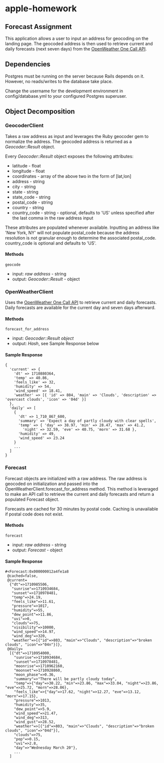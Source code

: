 # apple-homework

## Forecast Assignment

This application allows a user to input an address for geocoding on the landing page. The 
geocoded address is then used to retrieve current and daily forecasts (next seven days) from the [OpenWeather
One Call API](https://openweathermap.org/api/one-call-3).

## Dependencies

Postgres must be running on the server because Rails depends on it. However, no reads/writes to
the database take place.

Change the username for the development environment in config/database.yml to your configured Postgres
superuser.

## Object Decomposition

### GeocoderClient 

Takes a raw address as input and leverages the Ruby geocoder gem to normalize the address.
The geocoded address is returned as a *Geocoder::Result* object.

Every *Geocoder::Result* object exposes the following attributes:

- latitude - float
- longitude - float
- coordinates - array of the above two in the form of [lat,lon]
- address - string
- city - string
- state - string
- state_code - string
- postal_code - string
- country - string
- country_code - string - optional, defaults to 'US' unless specified after the last comma in the raw address input

These attributes are populated whenever available. Inputting an address like 'New York, NY' will not populate postal_code because the address resolution is not granular enough to determine the associated postal_code. country_code
is optional and defaults to 'US'.

#### Methods

`geocode`
- input: *raw address* - string
- output: *Geocoder::Result* - object

### OpenWeatherClient

Uses the [OpenWeather One Call API](https://openweathermap.org/api/one-call-3) to retrieve current and daily forecasts.
Daily forecasts are available for the current day and seven days afterward.

#### Methods

`forecast_for_address`
- input:  *Geocoder::Result object*
- output: *Hash*, see Sample Response below

#### Sample Response
```
{
  'current' => {
    'dt' => 1710880364,
    'temp' => 40.86,
    'feels_like' => 32,
    'humidity' => 54,
    'wind_speed' => 18.41,
    'weather' => [{ 'id' => 804, 'main' => 'Clouds', 'description' => 'overcast clouds', 'icon' => '04d' }]
  },
  'daily' => [
    {
      'dt' => 1_710_867_600,
      'summary' => 'Expect a day of partly cloudy with clear spells',
      'temp' => { 'day' => 38.97, 'min' => 28.47, 'max' => 41.2,
        'night' => 32.59, 'eve' => 40.75, 'morn' => 31.68 },
      'humidity' => 49,
      'wind_speed' => 23.24
    }
    ...
  ]
}
```

### Forecast 

Forecast objects are initialized with a raw address. The raw address is geocoded on initialization and passed into the OpenWeatherClient.forecast_for_address method. This method is leveraged to make an API call to retrieve the current and daily forecasts and return a populated Forecast object.

Forecasts are cached for 30 minutes by postal code. Caching is unavailable if postal code does not exist.

#### Methods

`forecast`
- input:  *raw address* - string
- output: *Forecast* - object

#### Sample Response

```
#<Forecast:0x000000012a4fe1a8
 @cached=false,
 @current=
  {"dt"=>1710985506,
   "sunrise"=>1710934684,
   "sunset"=>1710978481,
   "temp"=>24.19,
   "feels_like"=>11.61,
   "pressure"=>1017,
   "humidity"=>55,
   "dew_point"=>11.86,
   "uvi"=>0,
   "clouds"=>75,
   "visibility"=>10000,
   "wind_speed"=>14.97,
   "wind_deg"=>320,
   "weather"=>[{"id"=>803, "main"=>"Clouds", "description"=>"broken clouds", "icon"=>"04n"}]},
 @daily=
  [{"dt"=>1710954000,
    "sunrise"=>1710934684,
    "sunset"=>1710978481,
    "moonrise"=>1710962160,
    "moonset"=>1710928860,
    "moon_phase"=>0.36,
    "summary"=>"There will be partly cloudy today",
    "temp"=>{"day"=>30.22, "min"=>23.86, "max"=>33.04, "night"=>23.86, "eve"=>25.72, "morn"=>28.06},
    "feels_like"=>{"day"=>17.62, "night"=>12.27, "eve"=>13.12, "morn"=>17.15},
    "pressure"=>1013,
    "humidity"=>35,
    "dew_point"=>5.9,
    "wind_speed"=>21.47,
    "wind_deg"=>313,
    "wind_gust"=>28.52,
    "weather"=>[{"id"=>803, "main"=>"Clouds", "description"=>"broken clouds", "icon"=>"04d"}],
    "clouds"=>75,
    "pop"=>0.15,
    "uvi"=>2.8,
    "day"=>"Wednesday March 20"},
    ...
  ]
```